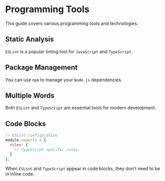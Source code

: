 # Programming Tools

This guide covers various programming tools and technologies.

## Static Analysis

`ESLint` is a popular linting tool for `JavaScript` and `TypeScript`.

## Package Management

You can use `npm` to manage your `Node.js` dependencies.

## Multiple Words

Both `ESLint` and `TypeScript` are essential tools for modern development.

## Code Blocks

```js
// ESLint configuration
module.exports = {
  rules: {
    // TypeScript specific rules
  }
};
```

When `ESLint` and `TypeScript` appear in code blocks, they don't need to be in inline code.
